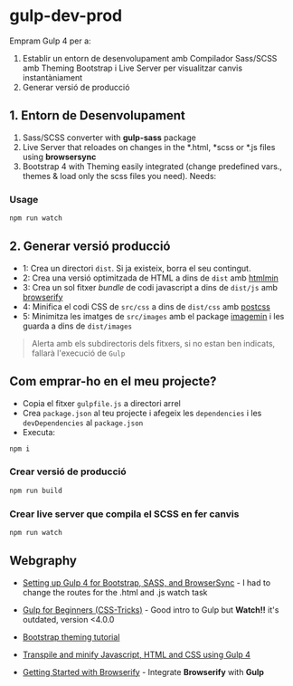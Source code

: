 # gulp-dev-prod

Empram Gulp 4 per a:
1. Establir un entorn de desenvolupament amb Compilador Sass/SCSS amb Theming Bootstrap i Live Server per visualitzar canvis instantàniament
2. Generar versió de producció

## 1. Entorn de Desenvolupament

1. Sass/SCSS converter with **gulp-sass** package
2. Live Server that reloades on changes in the *.html, *scss or *.js files using **browsersync**
3. Bootstrap 4 with Theming easily integrated (change predefined vars., themes & load only the scss files you need). Needs:

### Usage
```bash
npm run watch
```

## 2. Generar versió producció
- 1: Crea un directori `dist`. Si ja existeix, borra el seu contingut. 
- 2: Crea una versió optimitzada de HTML a dins de `dist` amb [htmlmin](https://www.npmjs.com/package/gulp-htmlmin)
- 3: Crea un sol fitxer _bundle_ de codi javascript a dins de `dist/js` amb [browserify](https://www.npmjs.com/package/browserify)
- 4: Minifica el codi CSS de `src/css` a dins de `dist/css` amb [postcss](https://www.npmjs.com/package/postcss)
- 5: Minimitza les imatges de `src/images` amb el package [imagemin](https://web.dev/use-imagemin-to-compress-images/) i les guarda a dins de `dist/images`

> Alerta amb els subdirectoris dels fitxers, si no estan ben indicats, fallarà l'execució de `Gulp`

## Com emprar-ho en el meu projecte? 

-  Copia el fitxer `gulpfile.js` a directori arrel
- Crea `package.json` al teu projecte i afegeix les `dependencies` i les `devDependencies` al `package.json`
- Executa:

 ```bash
 npm i 
 ```

### Crear versió de producció
```bash
npm run build
```

### Crear live server que compila el SCSS en fer canvis
```bash
npm run watch
```

 
## Webgraphy

- [Setting up Gulp 4 for Bootstrap, SASS, and BrowserSync](https://medium.com/swlh/setting-up-gulp-4-0-2-for-bootstrap-sass-and-browsersync-7917f5f5d2c5) - I had to change the routes for the .html and .js watch task
- [Gulp for Beginners (CSS-Tricks)](https://css-tricks.com/gulp-for-beginners) - Good intro to Gulp but **Watch!!** it's outdated, version <4.0.0
- [Bootstrap theming tutorial](https://getbootstrap.com/docs/4.1/getting-started/theming/)

- [Transpile and minify Javascript, HTML and CSS using Gulp 4](https://goede.site/transpile-and-minify-javascript-html-and-css-using-gulp-4)
- [Getting Started with Browserify](https://scotch.io/tutorials/getting-started-with-browserify#toc-setting-up-with-gulp) - Integrate **Browserify** with **Gulp** 